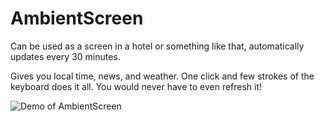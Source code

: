 # AmbientScreen
Can be used as a screen in a hotel or something like that, automatically updates every 30 minutes.

Gives you local time, news, and weather. One click and few strokes of the keyboard does it all. You would never have to even refresh it!

![Demo of AmbientScreen](https://n0rmancodes.github.io/ambientscreen/demo.png)
